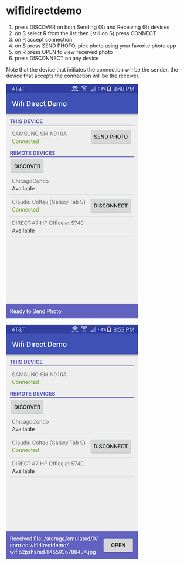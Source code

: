 # wifidirectdemo

1. press DISCOVER on both Sending (S) and Receiving (R) devices
2. on S select R from the list then (still on S) press CONNECT
3. on R accept connection
4. on S press SEND PHOTO, pick photo using your favorite photo app
5. on R press OPEN to view received photo
6. press DISCONNECT on any device

Note that the device that initiates the connection will be the sender, the device that accepts the connection will be the receiver.

![Alt text](/sender.png?raw=true "initiates connection to send")

![Alt text](/receiver.png?raw=true "accepts connection to receive")
